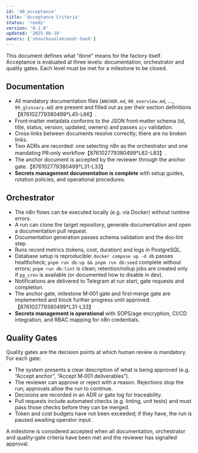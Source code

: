 ```yaml
---
id: '40_acceptance'
title: 'Acceptance Criteria'
status: 'ready'
version: '0.1.0'
updated: '2025-08-18'
owners: ['shnurkovoleksandr-hash']
---
```


This document defines what “done” means for the factory itself.  
Acceptance is evaluated at three levels: documentation, orchestrator and quality gates. Each level must be met for a milestone to be closed.

## Documentation

- All mandatory documentation files (`ANCHOR.md`, `00_overview.md`, …, `99_glossary.md`) are present and filled out as per their section definitions【876102779380499†L45-L66】.
- Front‑matter metadata conforms to the JSON front‑matter schema (id, title, status, version, updated, owners) and passes `ajv` validation.
- Cross‑links between documents resolve correctly; there are no broken links.
- Two ADRs are recorded: one selecting n8n as the orchestrator and one mandating PR‑only workflow【876102779380499†L82-L83】.
- The anchor document is accepted by the reviewer through the anchor gate.【876102779380499†L31-L33】
- **Secrets management documentation is complete** with setup guides, rotation policies, and operational procedures.

## Orchestrator

- The n8n flows can be executed locally (e.g. via Docker) without runtime errors.
- A run can clone the target repository, generate documentation and open a documentation pull request.
- Documentation generation passes schema validation and the doc‑lint step.
- Runs record metrics (tokens, cost, duration) and logs in PostgreSQL.
- Database setup is reproducible: `docker compose up -d db` passes healthcheck; `pnpm run db:up && pnpm run db:seed` complete without errors; `pnpm run db:lint` is clean; retention/rollup jobs are created only if `pg_cron` is available (or documented how to disable in dev).
- Notifications are delivered to Telegram at run start, gate requests and completion.
- The anchor gate, milestone M‑001 gate and first‑merge gate are implemented and block further progress until approved.【876102779380499†L31-L33】
- **Secrets management is operational** with SOPS/age encryption, CI/CD integration, and RBAC mapping for n8n credentials.

## Quality Gates

Quality gates are the decision points at which human review is mandatory. For each gate:

- The system presents a clear description of what is being approved (e.g. “Accept anchor”, “Accept M‑001 deliverables”).
- The reviewer can approve or reject with a reason. Rejections stop the run; approvals allow the run to continue.
- Decisions are recorded in an ADR or gate log for traceability.
- Pull requests include automated checks (e.g. linting, unit tests) and must pass those checks before they can be merged.
- Token and cost budgets have not been exceeded; if they have, the run is paused awaiting operator input.

A milestone is considered accepted when all documentation, orchestrator and quality‑gate criteria have been met and the reviewer has signalled approval.
